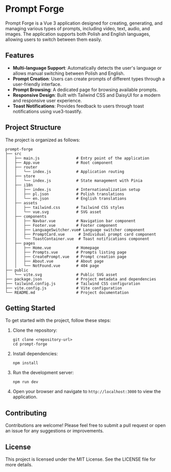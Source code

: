 # Prompt Forge

Prompt Forge is a Vue 3 application designed for creating, generating, and managing various types of prompts, including video, text, audio, and images. The application supports both Polish and English languages, allowing users to switch between them easily.

## Features

- **Multi-language Support**: Automatically detects the user's language or allows manual switching between Polish and English.
- **Prompt Creation**: Users can create prompts of different types through a user-friendly interface.
- **Prompt Browsing**: A dedicated page for browsing available prompts.
- **Responsive Design**: Built with Tailwind CSS and DaisyUI for a modern and responsive user experience.
- **Toast Notifications**: Provides feedback to users through toast notifications using vue3-toastify.

## Project Structure

The project is organized as follows:

```
prompt-forge
├── src
│   ├── main.js                # Entry point of the application
│   ├── App.vue                # Root component
│   ├── router
│   │   └── index.js           # Application routing
│   ├── store
│   │   └── index.js           # State management with Pinia
│   ├── i18n
│   │   ├── index.js           # Internationalization setup
│   │   ├── pl.json            # Polish translations
│   │   └── en.json            # English translations
│   ├── assets
│   │   ├── tailwind.css       # Tailwind CSS styles
│   │   └── vue.svg            # SVG asset
│   ├── components
│   │   ├── Navbar.vue         # Navigation bar component
│   │   ├── Footer.vue         # Footer component
│   │   ├── LanguageSwitcher.vue# Language switcher component
│   │   ├── PromptCard.vue      # Individual prompt card component
│   │   └── ToastContainer.vue  # Toast notifications component
│   ├── pages
│   │   ├── Home.vue           # Homepage
│   │   ├── Prompts.vue        # Prompts listing page
│   │   ├── CreatePrompt.vue   # Prompt creation page
│   │   ├── About.vue          # About page
│   │   └── NotFound.vue       # 404 page
├── public
│   └── vite.svg               # Public SVG asset
├── package.json               # Project metadata and dependencies
├── tailwind.config.js         # Tailwind CSS configuration
├── vite.config.js             # Vite configuration
└── README.md                  # Project documentation
```

## Getting Started

To get started with the project, follow these steps:

1. Clone the repository:

   ```
   git clone <repository-url>
   cd prompt-forge
   ```

2. Install dependencies:

   ```
   npm install
   ```

3. Run the development server:

   ```
   npm run dev
   ```

4. Open your browser and navigate to `http://localhost:3000` to view the application.

## Contributing

Contributions are welcome! Please feel free to submit a pull request or open an issue for any suggestions or improvements.

## License

This project is licensed under the MIT License. See the LICENSE file for more details.
